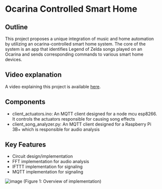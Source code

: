 # Ocarina Controlled Smart Home

## Outline
This project proposes a unique integration of music and home automation by utilizing an ocarina-controlled smart home system. The core of the system is an app that identifies Legend of Zelda songs played on an Ocarina and sends corresponding commands to various smart home devices. 

## Video explanation
A video explaining this project is available [here](https://www.youtube.com/watch?v=LKvm6-ijO8s&t=289s&ab_channel=WyattDrew).

## Components
* client_actuators.ino: An MQTT client designed for a node mcu esp8266. It controls the actuators responsible for causing song effects
* client_song_analyzer.py: An MQTT client designed for a Raspberry Pi 3B+ which is responsible for audio analysis

## Key Features
* Circuit design/implementation
* FFT implementation for audio analysis
* IFTTT implementation for signaling
* MQTT implementation for signaling

![image](https://github.com/Wyatt-Drew/Ocarina-of-Time-Song-Recognizer/assets/98035850/0046e07b-3bcb-48a5-a404-7f4a2d33966c)
(Figure 1: Overview of implementation)
